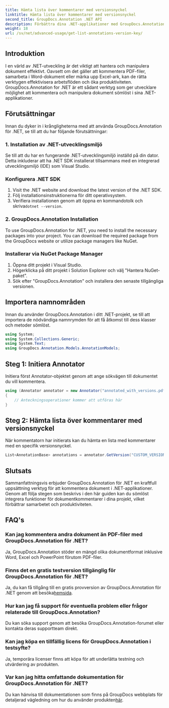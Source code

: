 ```yaml
---
title: Hämta lista över kommentarer med versionsnyckel
linktitle: Hämta lista över kommentarer med versionsnyckel
second_title: GroupDocs.Annotation .NET API
description: Förbättra dina .NET-applikationer med GroupDocs.Annotation för sömlös dokumentkommentar. Följ vår steg-för-steg-guide för effektiv integration.
weight: 18
url: /sv/net/advanced-usage/get-list-annotations-version-key/
---
```

## Introduktion
I en värld av .NET-utveckling är det viktigt att hantera och manipulera dokument effektivt. Oavsett om det gäller att kommentera PDF-filer, samarbeta i Word-dokument eller märka upp Excel-ark, kan de rätta verktygen effektivisera arbetsflöden och öka produktiviteten. GroupDocs.Annotation for .NET är ett sådant verktyg som ger utvecklare möjlighet att kommentera och manipulera dokument sömlöst i sina .NET-applikationer.
## Förutsättningar
Innan du dyker in i krångligheterna med att använda GroupDocs.Annotation för .NET, se till att du har följande förutsättningar:
### 1. Installation av .NET-utvecklingsmiljö
Se till att du har en fungerande .NET-utvecklingsmiljö inställd på din dator. Detta inkluderar att ha .NET SDK installerat tillsammans med en integrerad utvecklingsmiljö (IDE) som Visual Studio.
### Konfigurera .NET SDK
1. Visit the .NET website and download the latest version of the .NET SDK.
2. Följ installationsinstruktionerna för ditt operativsystem.
3.  Verifiera installationen genom att öppna en kommandotolk och skriva`dotnet --version`.
### 2. GroupDocs.Annotation Installation
To use GroupDocs.Annotation for .NET, you need to install the necessary packages into your project. You can download the required package from the GroupDocs website or utilize package managers like NuGet.
### Installerar via NuGet Package Manager
1. Öppna ditt projekt i Visual Studio.
2. Högerklicka på ditt projekt i Solution Explorer och välj "Hantera NuGet-paket".
3. Sök efter "GroupDocs.Annotation" och installera den senaste tillgängliga versionen.

## Importera namnområden
Innan du använder GroupDocs.Annotation i ditt .NET-projekt, se till att importera de nödvändiga namnrymden för att få åtkomst till dess klasser och metoder sömlöst.
```csharp
using System;
using System.Collections.Generic;
using System.Text;
using GroupDocs.Annotation.Models.AnnotationModels;
```
## Steg 1: Initiera Annotator
Initiera först Annotator-objektet genom att ange sökvägen till dokumentet du vill kommentera.
```csharp
using (Annotator annotator = new Annotator("annotated_with_versions.pdf"))
{
    // Anteckningsoperationer kommer att utföras här
}
```
## Steg 2: Hämta lista över kommentarer med versionsnyckel
När kommentatorn har initierats kan du hämta en lista med kommentarer med en specifik versionsnyckel.
```csharp
List<AnnotationBase> annotations = annotator.GetVersion("CUSTOM_VERSION");
```

## Slutsats
Sammanfattningsvis erbjuder GroupDocs.Annotation för .NET en kraftfull uppsättning verktyg för att kommentera dokument i .NET-applikationer. Genom att följa stegen som beskrivs i den här guiden kan du sömlöst integrera funktioner för dokumentkommentarer i dina projekt, vilket förbättrar samarbetet och produktiviteten.
## FAQ's
### Kan jag kommentera andra dokument än PDF-filer med GroupDocs.Annotation för .NET?
Ja, GroupDocs.Annotation stöder en mängd olika dokumentformat inklusive Word, Excel och PowerPoint förutom PDF-filer.
### Finns det en gratis testversion tillgänglig för GroupDocs.Annotation för .NET?
 Ja, du kan få tillgång till en gratis provversion av GroupDocs.Annotation för .NET genom att besöka[hemsida](https://releases.groupdocs.com/annotation/net/).
### Hur kan jag få support för eventuella problem eller frågor relaterade till GroupDocs.Annotation?
Du kan söka support genom att besöka GroupDocs.Annotation-forumet eller kontakta deras supportteam direkt.
### Kan jag köpa en tillfällig licens för GroupDocs.Annotation i testsyfte?
Ja, temporära licenser finns att köpa för att underlätta testning och utvärdering av produkten.
### Var kan jag hitta omfattande dokumentation för GroupDocs.Annotation för .NET?
 Du kan hänvisa till dokumentationen som finns på GroupDocs webbplats för detaljerad vägledning om hur du använder produkten[här]( https://tutorials.groupdocs.com/annotation/net/).